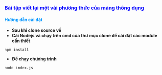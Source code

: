 ### <span style="color:blue">Bài tập viết lại một vài phương thức của mảng thông dụng</span>

#### <span style="color:#0095ff">Hướng dẫn cài đặt</span>

- **Sau khi clone source về**
- **Cài Nodejs và chạy trên cmd của thư mục clone để cài đặt các module cần thiết**

```
npm install
```

- **Để chạy chương trình**

```
node index.js
```
